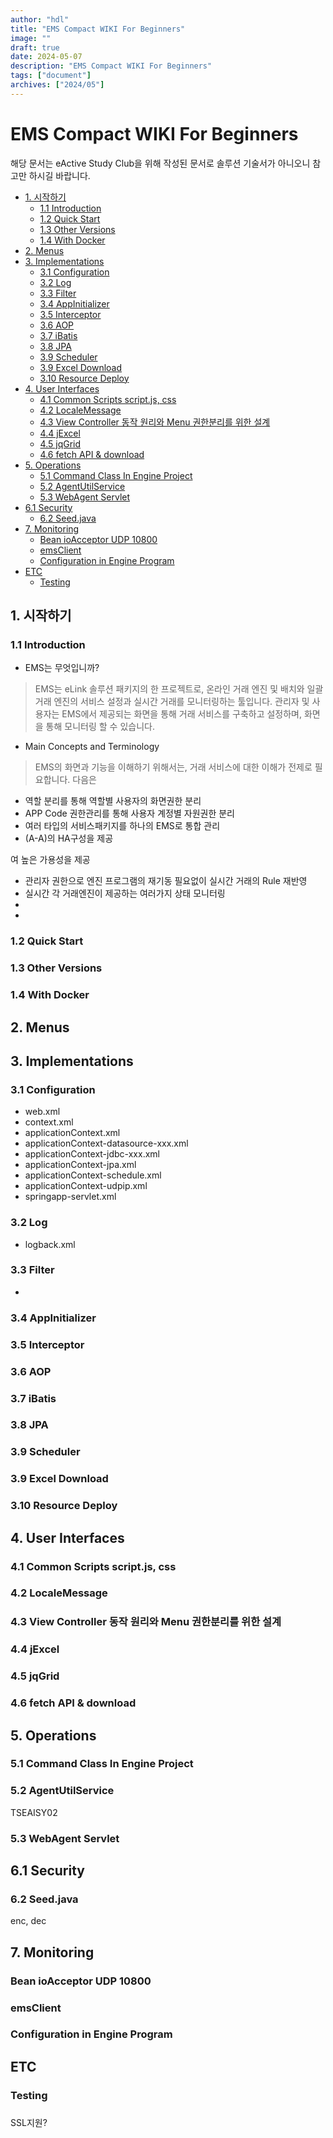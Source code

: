 ```yaml
---
author: "hdl"
title: "EMS Compact WIKI For Beginners"
image: ""
draft: true
date: 2024-05-07
description: "EMS Compact WIKI For Beginners"
tags: ["document"]
archives: ["2024/05"]
---
```


# EMS Compact WIKI For Beginners

해당 문서는 eActive Study Club을 위해 작성된 문서로 솔루션 기술서가 아니오니 참고만 하시길 바랍니다.

  * [1. 시작하기](#1-----)
    + [1.1 Introduction](#11-introduction)
    + [1.2 Quick Start](#12-quick-start)
    + [1.3 Other Versions](#13-other-versions)
    + [1.4 With Docker](#14-with-docker)
  * [2. Menus](#2-menus)
  * [3. Implementations](#3-implementations)
    + [3.1 Configuration](#31-configuration)
    + [3.2 Log](#32-log)
    + [3.3 Filter](#33-filter)
    + [3.4 AppInitializer](#34-appinitializer)
    + [3.5 Interceptor](#35-interceptor)
    + [3.6 AOP](#36-aop)
    + [3.7 iBatis](#37-ibatis)
    + [3.8 JPA](#38-jpa)
    + [3.9 Scheduler](#39-scheduler)
    + [3.9 Excel Download](#39-excel-download)
    + [3.10 Resource Deploy](#310-resource-deploy)
  * [4. User Interfaces](#4-user-interfaces)
    + [4.1 Common Scripts script.js, css](#41-common-scripts-scriptjs--css)
    + [4.2 LocaleMessage](#42-localemessage)
    + [4.3 View Controller 동작 원리와 Menu 권한분리를 위한 설계](#43-view-controller--------menu------------)
    + [4.4 jExcel](#44-jexcel)
    + [4.5 jqGrid](#45-jqgrid)
    + [4.6 fetch API & download](#46-fetch-api---download)
  * [5. Operations](#5-operations)
    + [5.1 Command Class In Engine Project](#51-command-class-in-engine-project)
    + [5.2 AgentUtilService](#52-agentutilservice)
    + [5.3 WebAgent Servlet](#53-webagent-servlet)
  * [6.1 Security](#61-security)
    + [6.2 Seed.java](#62-seedjava)
  * [7. Monitoring](#7-monitoring)
    + [Bean ioAcceptor UDP 10800](#bean-ioacceptor-udp-10800)
    + [emsClient](#emsclient)
    + [Configuration in Engine Program](#configuration-in-engine-program)
  * [ETC](#etc)
    + [Testing](#testing)

## 1. 시작하기

### 1.1 Introduction

- EMS는 무엇입니까?

> EMS는 eLink 솔루션 패키지의 한 프로젝트로, 온라인 거래 엔진 및 배치와 일괄 거래 엔진의 서비스 설정과 실시간 거래를 모니터링하는 툴입니다. 관리자 및 사용자는 EMS에서 제공되는 화면을 통해 거래 서비스를 구축하고 설정하며, 화면을 통해 모니터링 할 수 있습니다.

- Main Concepts and Terminology

> EMS의 화면과 기능을 이해하기 위해서는, 거래 서비스에 대한 이해가 전제로 필요합니다. 다음은 

  - 역할 분리를 통해 역할별 사용자의 화면권한 분리
  - APP Code 권한관리를 통해 사용자 계정별 자원권한 분리
  - 여러 타입의 서비스패키지를 하나의 EMS로 통합 관리
  - (A-A)의 HA구성을 제공

여 높은 가용성을 제공

  - 관리자 권한으로 엔진 프로그램의 재기동 필요없이 실시간 거래의 Rule 재반영
  - 실시간 각 거래엔진이 제공하는 여러가지 상태 모니터링
  - 
  - 

### 1.2 Quick Start

### 1.3 Other Versions

### 1.4 With Docker

## 2. Menus

## 3. Implementations

### 3.1 Configuration

- web.xml
- context.xml
- applicationContext.xml
- applicationContext-datasource-xxx.xml
- applicationContext-jdbc-xxx.xml
- applicationContext-jpa.xml
- applicationContext-schedule.xml
- applicationContext-udpip.xml
- springapp-servlet.xml

### 3.2 Log
- logback.xml

### 3.3 Filter
- 

### 3.4 AppInitializer

### 3.5 Interceptor

### 3.6 AOP

### 3.7 iBatis

### 3.8 JPA

### 3.9 Scheduler

### 3.9 Excel Download

### 3.10 Resource Deploy

## 4. User Interfaces

### 4.1 Common Scripts script.js, css

### 4.2 LocaleMessage

### 4.3 View Controller 동작 원리와 Menu 권한분리를 위한 설계

### 4.4 jExcel

### 4.5 jqGrid

### 4.6 fetch API & download

## 5. Operations

### 5.1 Command Class In Engine Project

### 5.2 AgentUtilService 

TSEAISY02

### 5.3 WebAgent Servlet

## 6.1 Security

### 6.2 Seed.java

enc, dec

## 7. Monitoring

### Bean ioAcceptor UDP 10800

### emsClient

### Configuration in Engine Program

## ETC

### Testing

### 

SSL지원?

